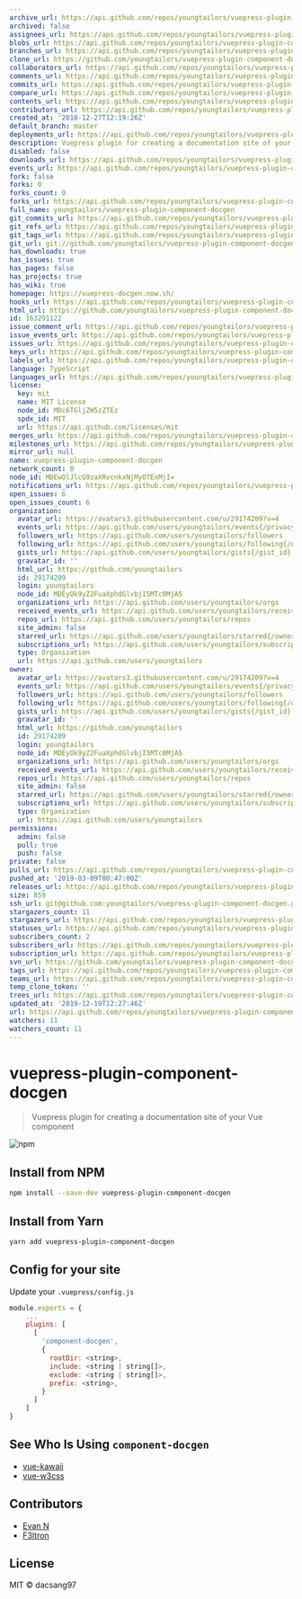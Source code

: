 ```yaml
---
archive_url: https://api.github.com/repos/youngtailors/vuepress-plugin-component-docgen/{archive_format}{/ref}
archived: false
assignees_url: https://api.github.com/repos/youngtailors/vuepress-plugin-component-docgen/assignees{/user}
blobs_url: https://api.github.com/repos/youngtailors/vuepress-plugin-component-docgen/git/blobs{/sha}
branches_url: https://api.github.com/repos/youngtailors/vuepress-plugin-component-docgen/branches{/branch}
clone_url: https://github.com/youngtailors/vuepress-plugin-component-docgen.git
collaborators_url: https://api.github.com/repos/youngtailors/vuepress-plugin-component-docgen/collaborators{/collaborator}
comments_url: https://api.github.com/repos/youngtailors/vuepress-plugin-component-docgen/comments{/number}
commits_url: https://api.github.com/repos/youngtailors/vuepress-plugin-component-docgen/commits{/sha}
compare_url: https://api.github.com/repos/youngtailors/vuepress-plugin-component-docgen/compare/{base}...{head}
contents_url: https://api.github.com/repos/youngtailors/vuepress-plugin-component-docgen/contents/{+path}
contributors_url: https://api.github.com/repos/youngtailors/vuepress-plugin-component-docgen/contributors
created_at: '2018-12-27T12:19:26Z'
default_branch: master
deployments_url: https://api.github.com/repos/youngtailors/vuepress-plugin-component-docgen/deployments
description: Vuepress plugin for creating a documentation site of your Vue component
disabled: false
downloads_url: https://api.github.com/repos/youngtailors/vuepress-plugin-component-docgen/downloads
events_url: https://api.github.com/repos/youngtailors/vuepress-plugin-component-docgen/events
fork: false
forks: 0
forks_count: 0
forks_url: https://api.github.com/repos/youngtailors/vuepress-plugin-component-docgen/forks
full_name: youngtailors/vuepress-plugin-component-docgen
git_commits_url: https://api.github.com/repos/youngtailors/vuepress-plugin-component-docgen/git/commits{/sha}
git_refs_url: https://api.github.com/repos/youngtailors/vuepress-plugin-component-docgen/git/refs{/sha}
git_tags_url: https://api.github.com/repos/youngtailors/vuepress-plugin-component-docgen/git/tags{/sha}
git_url: git://github.com/youngtailors/vuepress-plugin-component-docgen.git
has_downloads: true
has_issues: true
has_pages: false
has_projects: true
has_wiki: true
homepage: https://vuepress-docgen.now.sh/
hooks_url: https://api.github.com/repos/youngtailors/vuepress-plugin-component-docgen/hooks
html_url: https://github.com/youngtailors/vuepress-plugin-component-docgen
id: 163291122
issue_comment_url: https://api.github.com/repos/youngtailors/vuepress-plugin-component-docgen/issues/comments{/number}
issue_events_url: https://api.github.com/repos/youngtailors/vuepress-plugin-component-docgen/issues/events{/number}
issues_url: https://api.github.com/repos/youngtailors/vuepress-plugin-component-docgen/issues{/number}
keys_url: https://api.github.com/repos/youngtailors/vuepress-plugin-component-docgen/keys{/key_id}
labels_url: https://api.github.com/repos/youngtailors/vuepress-plugin-component-docgen/labels{/name}
language: TypeScript
languages_url: https://api.github.com/repos/youngtailors/vuepress-plugin-component-docgen/languages
license:
  key: mit
  name: MIT License
  node_id: MDc6TGljZW5zZTEz
  spdx_id: MIT
  url: https://api.github.com/licenses/mit
merges_url: https://api.github.com/repos/youngtailors/vuepress-plugin-component-docgen/merges
milestones_url: https://api.github.com/repos/youngtailors/vuepress-plugin-component-docgen/milestones{/number}
mirror_url: null
name: vuepress-plugin-component-docgen
network_count: 0
node_id: MDEwOlJlcG9zaXRvcnkxNjMyOTExMjI=
notifications_url: https://api.github.com/repos/youngtailors/vuepress-plugin-component-docgen/notifications{?since,all,participating}
open_issues: 6
open_issues_count: 6
organization:
  avatar_url: https://avatars3.githubusercontent.com/u/29174209?v=4
  events_url: https://api.github.com/users/youngtailors/events{/privacy}
  followers_url: https://api.github.com/users/youngtailors/followers
  following_url: https://api.github.com/users/youngtailors/following{/other_user}
  gists_url: https://api.github.com/users/youngtailors/gists{/gist_id}
  gravatar_id: ''
  html_url: https://github.com/youngtailors
  id: 29174209
  login: youngtailors
  node_id: MDEyOk9yZ2FuaXphdGlvbjI5MTc0MjA5
  organizations_url: https://api.github.com/users/youngtailors/orgs
  received_events_url: https://api.github.com/users/youngtailors/received_events
  repos_url: https://api.github.com/users/youngtailors/repos
  site_admin: false
  starred_url: https://api.github.com/users/youngtailors/starred{/owner}{/repo}
  subscriptions_url: https://api.github.com/users/youngtailors/subscriptions
  type: Organization
  url: https://api.github.com/users/youngtailors
owner:
  avatar_url: https://avatars3.githubusercontent.com/u/29174209?v=4
  events_url: https://api.github.com/users/youngtailors/events{/privacy}
  followers_url: https://api.github.com/users/youngtailors/followers
  following_url: https://api.github.com/users/youngtailors/following{/other_user}
  gists_url: https://api.github.com/users/youngtailors/gists{/gist_id}
  gravatar_id: ''
  html_url: https://github.com/youngtailors
  id: 29174209
  login: youngtailors
  node_id: MDEyOk9yZ2FuaXphdGlvbjI5MTc0MjA5
  organizations_url: https://api.github.com/users/youngtailors/orgs
  received_events_url: https://api.github.com/users/youngtailors/received_events
  repos_url: https://api.github.com/users/youngtailors/repos
  site_admin: false
  starred_url: https://api.github.com/users/youngtailors/starred{/owner}{/repo}
  subscriptions_url: https://api.github.com/users/youngtailors/subscriptions
  type: Organization
  url: https://api.github.com/users/youngtailors
permissions:
  admin: false
  pull: true
  push: false
private: false
pulls_url: https://api.github.com/repos/youngtailors/vuepress-plugin-component-docgen/pulls{/number}
pushed_at: '2019-03-09T00:47:00Z'
releases_url: https://api.github.com/repos/youngtailors/vuepress-plugin-component-docgen/releases{/id}
size: 859
ssh_url: git@github.com:youngtailors/vuepress-plugin-component-docgen.git
stargazers_count: 11
stargazers_url: https://api.github.com/repos/youngtailors/vuepress-plugin-component-docgen/stargazers
statuses_url: https://api.github.com/repos/youngtailors/vuepress-plugin-component-docgen/statuses/{sha}
subscribers_count: 2
subscribers_url: https://api.github.com/repos/youngtailors/vuepress-plugin-component-docgen/subscribers
subscription_url: https://api.github.com/repos/youngtailors/vuepress-plugin-component-docgen/subscription
svn_url: https://github.com/youngtailors/vuepress-plugin-component-docgen
tags_url: https://api.github.com/repos/youngtailors/vuepress-plugin-component-docgen/tags
teams_url: https://api.github.com/repos/youngtailors/vuepress-plugin-component-docgen/teams
temp_clone_token: ''
trees_url: https://api.github.com/repos/youngtailors/vuepress-plugin-component-docgen/git/trees{/sha}
updated_at: '2019-12-19T12:27:46Z'
url: https://api.github.com/repos/youngtailors/vuepress-plugin-component-docgen
watchers: 11
watchers_count: 11
---
```


# vuepress-plugin-component-docgen

> Vuepress plugin for creating a documentation site of your Vue component

![npm](https://img.shields.io/npm/v/vuepress-plugin-component-docgen.svg?style=flat-square)

## Install from NPM

```bash
npm install --save-dev vuepress-plugin-component-docgen
```

## Install from Yarn

```bash
yarn add vuepress-plugin-component-docgen
```

## Config for your site

Update your `.vuepress/config.js`

```js
module.exports = {
    ...
    plugins: [
      [
        'component-docgen',
        {
          rootDir: <string>,
          include: <string | string[]>,
          exclude: <string | string[]>,
          prefix: <string>,
        }
      ]
    ]
}
```

## See Who Is Using `component-docgen`

- [vue-kawaii](https://github.com/youngtailors/vue-kawaii)
- [vue-w3css](https://github.com/f3ltron/vuew3css)

## Contributors

- [Evan N](https://github.com/dacsang97)
- [F3ltron](https://github.com/f3ltron/)

## License

MIT &copy; dacsang97

